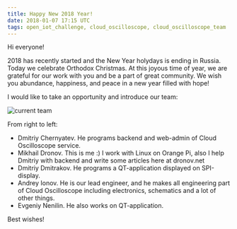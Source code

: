 ```yaml
---
title: Happy New 2018 Year! 
date: 2018-01-07 17:15 UTC
tags: open_iot_challenge, cloud_oscilloscope, cloud_oscilloscope_team
---
```


Hi everyone! 

2018 has recently started and the New Year holydays is ending in Russia. Today we celebrate Orthodox Christmas. At this joyous time of year, we are grateful for our work with you and be a part of great community. We wish you abundance, happiness, and peace in a new year filled with hope! 

I would like to take an opportunity and introduce our team: 

![current team](http://dronov.net/images/osc_team.jpg)

From right to left:

* Dmitriy Chernyatev. He programs backend and web-admin of Cloud Oscilloscope service. 
* Mikhail Dronov. This is me :) I work with Linux on Orange Pi, also I help Dmitriy with backend and write some articles here at dronov.net
* Dmitriy Dmitrakov. He programs a QT-application displayed on SPI-display. 
* Andrey Ionov. He is our lead engineer, and he makes all engineering part of Cloud Oscilloscope including electronics, schematics and a lot of other things.
* Evgeniy Nenilin. He also works on QT-application. 

Best wishes! 